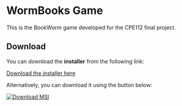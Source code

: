 # WormBooks Game

This is the BookWorm game developed for the CPE112 final project.

## Download

You can download the **installer** from the following link:

[Download the installer here](https://www.mediafire.com/file/5djdzlnrey9fwbv/CPE112Final-1.0.msi/file)

Alternatively, you can download it using the button below:

<a href="https://www.mediafire.com/file/5djdzlnrey9fwbv/CPE112Final-1.0.msi/file" target="_blank">
    <img src="https://img.shields.io/badge/Download-MSI-blue?style=flat-square" alt="Download MSI">
</a>
